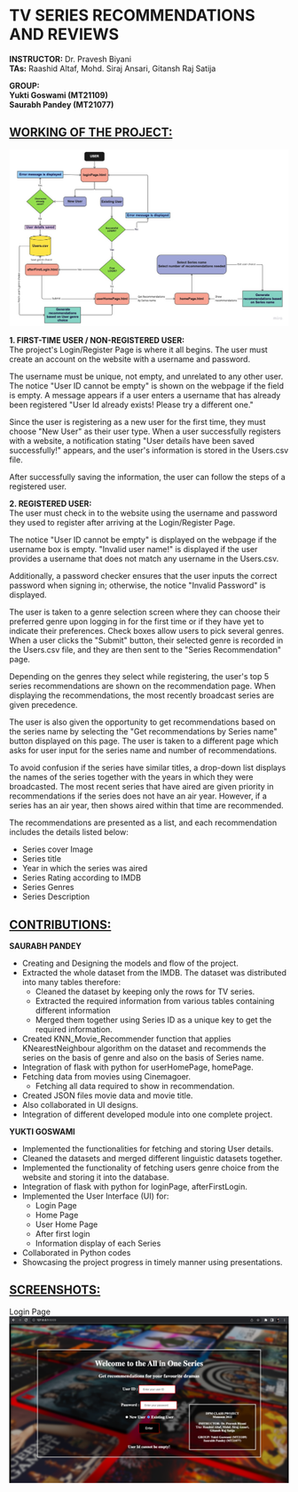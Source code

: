 # TV SERIES RECOMMENDATIONS AND REVIEWS

**INSTRUCTOR:** Dr. Pravesh Biyani \
**TAs:** Raashid Altaf, Mohd. Siraj Ansari, Gitansh Raj Satija

**GROUP:** \
**Yukti Goswami (MT21109)** \
**Saurabh Pandey (MT21077)** 

## <ins>WORKING OF THE PROJECT:</ins>
![Flow Diagram of Website](https://github.com/saurabh21077/TV-Series-Recommendation-System/blob/main/Flow%20Diagram.jpg)

**1. FIRST-TIME USER / NON-REGISTERED USER:** \
The project's Login/Register Page is where it all begins. The user must create an account on the website with a username and password. 

The username must be unique, not empty, and unrelated to any other user. The notice "User ID cannot be empty" is shown on the webpage if the field is empty. A message appears if a user enters a username that has already been registered "User Id already exists! Please try a different one." 

Since the user is registering as a new user for the first time, they must choose "New User" as their user type. When a user successfully registers with a website, a notification stating "User details have been saved successfully!" appears, and the user's information is stored in the Users.csv file.

After successfully saving the information, the user can follow the steps of a registered user.

**2. REGISTERED USER:** \
The user must check in to the website using the username and password they used to register after arriving at the Login/Register Page. 

The notice "User ID cannot be empty" is displayed on the webpage if the username box is empty. "Invalid user name!" is displayed if the user provides a username that does not match any username in the Users.csv. 

Additionally, a password checker ensures that the user inputs the correct password when signing in; otherwise, the notice "Invalid Password" is displayed. 

The user is taken to a genre selection screen where they can choose their preferred genre upon logging in for the first time or if they have yet to indicate their preferences. Check boxes allow users to pick several genres. When a user clicks the "Submit" button, their selected genre is recorded in the Users.csv file, and they are then sent to the "Series Recommendation" page.

Depending on the genres they select while registering, the user's top 5 series recommendations are shown on the recommendation page. When displaying the recommendations, the most recently broadcast series are given precedence.

The user is also given the opportunity to get recommendations based on the series name by selecting the "Get recommendations by Series name" button displayed on this page. The user is taken to a different page which asks for user input for the series name and number of recommendations.

To avoid confusion if the series have similar titles, a drop-down list displays the names of the series together with the years in which they were broadcasted. The most recent series that have aired are given priority in recommendations if the series does not have an air year. However, if a series has an air year, then shows aired within that time are recommended.

The recommendations are presented as a list, and each recommendation includes the details listed below:
- Series cover Image
- Series title
- Year in which the series was aired
- Series Rating according to IMDB
- Series Genres
- Series Description

## <ins>CONTRIBUTIONS:</ins>
**SAURABH PANDEY**
- Creating and Designing the models and flow of the project.
- Extracted the whole dataset from the IMDB. The dataset was distributed into many tables therefore:
    - Cleaned the dataset by keeping only the rows for TV series.
    - Extracted the required information from various tables containing different information 
    - Merged them together using Series ID as a unique key to get the required information.
- Created KNN_Movie_Recommender function that applies KNearestNeighbour algorithm on the dataset and recommends the series on the basis of genre and also on the basis of Series name.
- Integration of flask with python for userHomePage, homePage.
- Fetching data from movies using Cinemagoer.
    - Fetching all data required to show in recommendation.
- Created JSON files movie data and movie title.
- Also collaborated in UI designs.
- Integration of different developed module into one complete project.


**YUKTI GOSWAMI**
- Implemented the functionalities for fetching and storing User details.
- Cleaned the datasets and merged different linguistic datasets together.
- Implemented the functionality of fetching users genre choice from the website and storing it into the database. 
- Integration of flask with python for loginPage, afterFirstLogin.
- Implemented the User Interface (UI) for:
  - Login Page
  - Home Page
  - User Home Page
  - After first login
  - Information display of each Series
- Collaborated in Python codes
- Showcasing the project progress in timely manner using presentations.




## <ins>SCREENSHOTS:</ins>
<p> 
  Login Page<br>
  <img src="https://github.com/saurabh21077/TV-Series-Recommendation-System/blob/main/LoginPage.png">
  <img src="", width="250">
</p>


